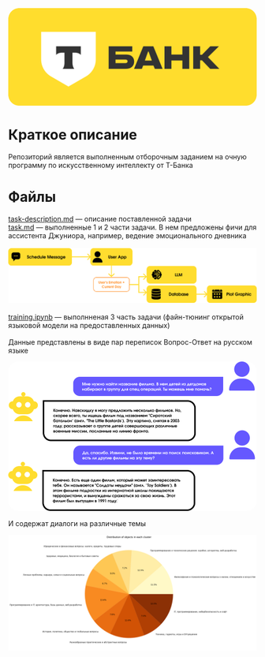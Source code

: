 <div align="center"><img src="img/t-bank-logo.png" width="600px" style="border-radius: 20px;"></div>

# Краткое описание
Репозиторий является выполненным отборочным заданием на очную программу по искусственному интеллекту от Т-Банка

# Файлы
[task-description.md](task-description.md) — описание поставленной задачи \
[task.md](task.md) — выполненные 1 и 2 части задачи. В нем предложены фичи для ассистента Джуниора, например, ведение эмоционального дневника
<br><br>
![](img/emotions-pipeline.png)
<br><br>
[training.ipynb](notebooks/training.ipynb) — выполнненая 3 часть задачи (файн-тюнинг открытой языковой модели на предоставленных данных)
<br><br>
Данные представлены в виде пар переписок Вопрос-Ответ на русском языке

<div align="center"><img src="img/chat.png" width="700px" style="border-radius: 20px;"></div>

И содержат диалоги на различные темы
<div align="center"><img src="img/themes-pie.png"></div>